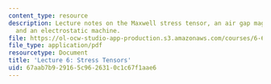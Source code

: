 ```yaml
---
content_type: resource
description: Lecture notes on the Maxwell stress tensor, an air gap magnetic machine,
  and an electrostatic machine.
file: https://ol-ocw-studio-app-production.s3.amazonaws.com/courses/6-642-continuum-electromechanics-fall-2008/67aab7b929165c9626310c1c67f1aae6_lec06_f08.pdf
file_type: application/pdf
resourcetype: Document
title: 'Lecture 6: Stress Tensors'
uid: 67aab7b9-2916-5c96-2631-0c1c67f1aae6
---
```

